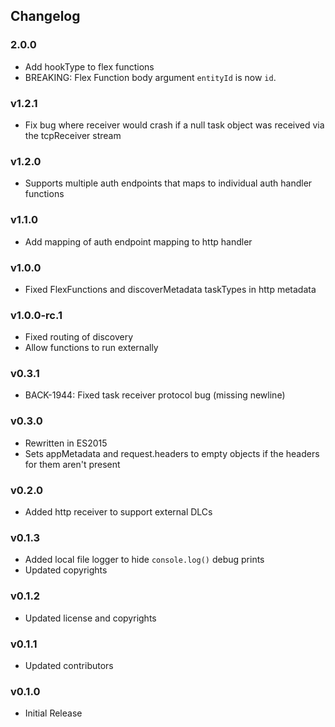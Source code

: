 ## Changelog

### 2.0.0
* Add hookType to flex functions
* BREAKING:  Flex Function body argument `entityId` is now `id`.  

### v1.2.1
* Fix bug where receiver would crash if a null task object was received via the tcpReceiver stream

### v1.2.0
* Supports multiple auth endpoints that maps to individual auth handler functions

### v1.1.0
* Add mapping of auth endpoint mapping to http handler

### v1.0.0
* Fixed FlexFunctions and discoverMetadata taskTypes in http metadata

### v1.0.0-rc.1
* Fixed routing of discovery
* Allow functions to run externally

### v0.3.1
* BACK-1944: Fixed task receiver protocol bug (missing newline)

### v0.3.0
* Rewritten in ES2015
* Sets appMetadata and request.headers to empty objects if the headers for them aren't present

### v0.2.0
* Added http receiver to support external DLCs

### v0.1.3
* Added local file logger to hide `console.log()` debug prints
* Updated copyrights

### v0.1.2
* Updated license and copyrights

### v0.1.1
* Updated contributors

### v0.1.0
* Initial Release
